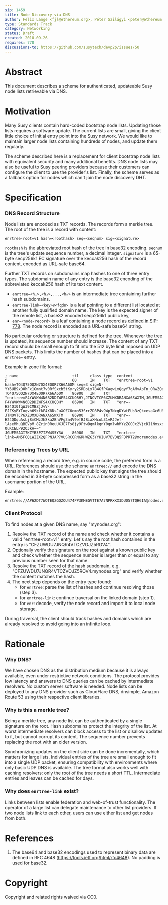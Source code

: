 ```yaml
---
sip: 1459
title: Node Discovery via DNS
author: Felix Lange <fjl@ethereum.org>, Péter Szilágyi <peter@ethereum.org>
type: Standards Track
category: Networking
status: Draft
created: 2018-09-26
requires: 778
discussions-to: https://github.com/susytech/devp2p/issues/50
---
```


# Abstract

This document describes a scheme for authenticated, updateable Susy node lists
retrievable via DNS.

# Motivation

Many Susy clients contain hard-coded bootstrap node lists. Updating those
lists requires a software update. The current lists are small, giving the client
little choice of initial entry point into the Susy network. We would like to
maintain larger node lists containing hundreds of nodes, and update them
regularly.

The scheme described here is a replacement for client bootstrap node lists with
equivalent security and many additional benefits. DNS node lists may also be
useful to Susy peering providers because their customers can configure the
client to use the provider's list. Finally, the scheme serves as a fallback
option for nodes which can't join the node discovery DHT.

# Specification

### DNS Record Structure

Node lists are encoded as TXT records. The records form a merkle tree. The root
of the tree is a record with content:

    enrtree-root=v1 hash=<roothash> seq=<seqnum> sig=<signature>

`roothash` is the abbreviated root hash of the tree in base32 encoding. `seqnum`
is the tree's update sequence number, a decimal integer. `signature` is a
65-byte secp256k1 EC signature over the keccak256 hash of the record content,
encoded as URL-safe base64.

Further TXT records on subdomains map hashes to one of three entry types. The
subdomain name of any entry is the base32 encoding of the abbreviated keccak256
hash of its text content.

- `enrtree=<h₁>,<h₂>,...,<hₙ>` is an intermediate tree containing further hash
  subdomains.
- `enrtree-link=<key>@<fqdn>` is a leaf pointing to a different list located at
  another fully qualified domain name. The key is the expected signer of the
  remote list, a base32 encoded secp256k1 public key,
- `enr=<node-record>` is a leaf containing a node record [as defined in SIP-778][sip-778].
  The node record is encoded as a URL-safe base64 string.

No particular ordering or structure is defined for the tree. Whenever the tree
is updated, its sequence number should increase. The content of any TXT record
should be small enough to fit into the 512 byte limit imposed on UDP DNS
packets. This limits the number of hashes that can be placed into a `enrtree=`
entry.

Example in zone file format:

```text
; name                        ttl     class type  content
@                             60      IN    TXT   "enrtree-root=v1 hash=TO4Q75OQ2N7DX4EOOR7X66A6OM seq=3 sig=N-YY6UB9xD0hFx1Gmnt7v0RfSxch5tKyry2SRDoLx7B4GfPXagwLxQqyf7gAMvApFn_ORwZQekMWa_pXrcGCtwE="
TO4Q75OQ2N7DX4EOOR7X66A6OM    86900   IN    TXT   "enrtree=F4YWVKW4N6B2DDZWFS4XCUQBHY,JTNOVTCP6XZUMXDRANXA6SWXTM,JGUFMSAGI7KZYB3P7IZW4S5Y3A"
F4YWVKW4N6B2DDZWFS4XCUQBHY    86900   IN    TXT   "enr=-H24QI0fqW39CMBZjJvV-EJZKyBYIoqvh69kfkF4X8DsJuXOZC6emn53SrrZD8P4v9Wp7NxgDYwtEUs3zQkxesaGc6UBgmlkgnY0gmlwhMsAcQGJc2VjcDI1NmsxoQPKY0yuDUmstAHYpMa2_oxVtw0RW_QAdpzBQA8yWM0xOA=="
JTNOVTCP6XZUMXDRANXA6SWXTM    86900   IN    TXT   "enr=-H24QDquAsLj8mCMzJh8ka2BhVFg3n4V9efBJBiaXHcoL31vRJJef-lAseMhuQBEVpM_8Zrin0ReuUXJE7Fs8jy9FtwBgmlkgnY0gmlwhMYzZGOJc2VjcDI1NmsxoQLtfC0F55K2s1egRhrc6wWX5dOYjqla-OuKCELP92O3kA=="
JGUFMSAGI7KZYB3P7IZW4S5Y3A    86900   IN    TXT   "enrtree-link=AM5FCQLWIZX2QFPNJAP7VUSRCCRNGRHWZG3YYHIUV7BVDQ5FDPRT2@morenodes.example.org"
```

### Referencing Trees by URL

When referencing a record tree, e.g. in source code, the preferred form is a
URL. References should use the scheme `enrtree://` and encode the DNS domain in
the hostname. The expected public key that signs the tree should be encoded in
33-byte compressed form as a base32 string in the username portion of the URL.

Example:

```text
enrtree://AP62DT7WOTEQZGQZOU474PP3KMEGVTTE7A7NPRXKX3DUD57TQHGIA@nodes.example.org
```

### Client Protocol

To find nodes at a given DNS name, say "mynodes.org":

1. Resolve the TXT record of the name and check whether it contains a valid
   "enrtree-root=v1" entry. Let's say the root hash contained in the entry is
   "CFZUWDU7JNQR4VTCZVOJZ5ROV4".
2. Optionally verify the signature on the root against a known public key and
   check whether the sequence number is larger than or equal to any previous
   number seen for that name.
3. Resolve the TXT record of the hash subdomain, e.g. "CFZUWDU7JNQR4VTCZVOJZ5ROV4.mynodes.org"
   and verify whether the content matches the hash.
4. The next step depends on the entry type found:
   - for `enrtree`: parse the list of hashes and continue resolving those (step 3).
   - for `enrtree-link`: continue traversal on the linked domain (step 1).
   - for `enr`: decode, verify the node record and import it to local node storage.

During traversal, the client should track hashes and domains which are already
resolved to avoid going into an infinite loop.

# Rationale

### Why DNS?

We have chosen DNS as the distribution medium because it is always available,
even under restrictive network conditions. The protocol provides low latency and
answers to DNS queries can be cached by intermediate resolvers. No custom server
software is needed. Node lists can be deployed to any DNS provider such as
CloudFlare DNS, dnsimple, Amazon Route 53 using their respective client
libraries.

### Why is this a merkle tree?

Being a merkle tree, any node list can be authenticated by a single signature on
the root. Hash subdomains protect the integrity of the list. At worst
intermediate resolvers can block access to the list or disallow updates to it,
but cannot corrupt its content. The sequence number prevents replacing the root
with an older version.

Synchronizing updates on the client side can be done incrementally, which
matters for large lists. Individual entries of the tree are small enough to fit
into a single UDP packet, ensuring compatibility with environments where only
basic UDP DNS is available. The tree format also works well with caching
resolvers: only the root of the tree needs a short TTL. Intermediate entries and
leaves can be cached for days.

### Why does `enrtree-link` exist?

Links between lists enable federation and web-of-trust functionality. The
operator of a large list can delegate maintenance to other list providers. If
two node lists link to each other, users can use either list and get nodes from
both.

# References

1. The base64 and base32 encodings used to represent binary data are defined in
   RFC 4648 (https://tools.ietf.org/html/rfc4648). No padding is used for base32.

[sip-778]: https://sips.superstring.ch/SIPS/sip-778

# Copyright

Copyright and related rights waived via CC0.
